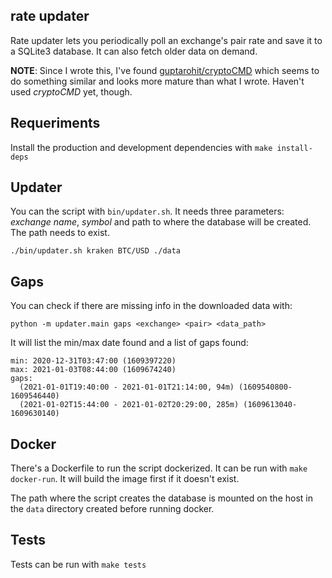 ## rate updater

Rate updater lets you periodically poll an exchange's pair rate and save it to a SQLite3 database.
It can also fetch older data on demand.

**NOTE**: Since I wrote this, I've found [guptarohit/cryptoCMD](https://github.com/guptarohit/cryptoCMD) which seems to do something similar and looks more mature than what I wrote. Haven't used *cryptoCMD* yet, though.


## Requeriments

Install the production and development dependencies with `make install-deps`

## Updater

You can the script with `bin/updater.sh`. It needs three parameters: *exchange name*, *symbol* and path to where the database will be created. The path needs to exist.

```
./bin/updater.sh kraken BTC/USD ./data
```

## Gaps

You can check if there are missing info in the downloaded data with:

```
python -m updater.main gaps <exchange> <pair> <data_path>
```

It will list the min/max date found and a list of gaps found:

```
min: 2020-12-31T03:47:00 (1609397220)
max: 2021-01-03T08:44:00 (1609674240)
gaps:
  (2021-01-01T19:40:00 - 2021-01-01T21:14:00, 94m) (1609540800-1609546440)
  (2021-01-02T15:44:00 - 2021-01-02T20:29:00, 285m) (1609613040-1609630140)
```


## Docker

There's a Dockerfile to run the script dockerized. It can be run with `make docker-run`. It will build the image first if it doesn't exist.

The path where the script creates the database is mounted on the host in the `data` directory created before running docker.


## Tests

Tests can be run with `make tests`
